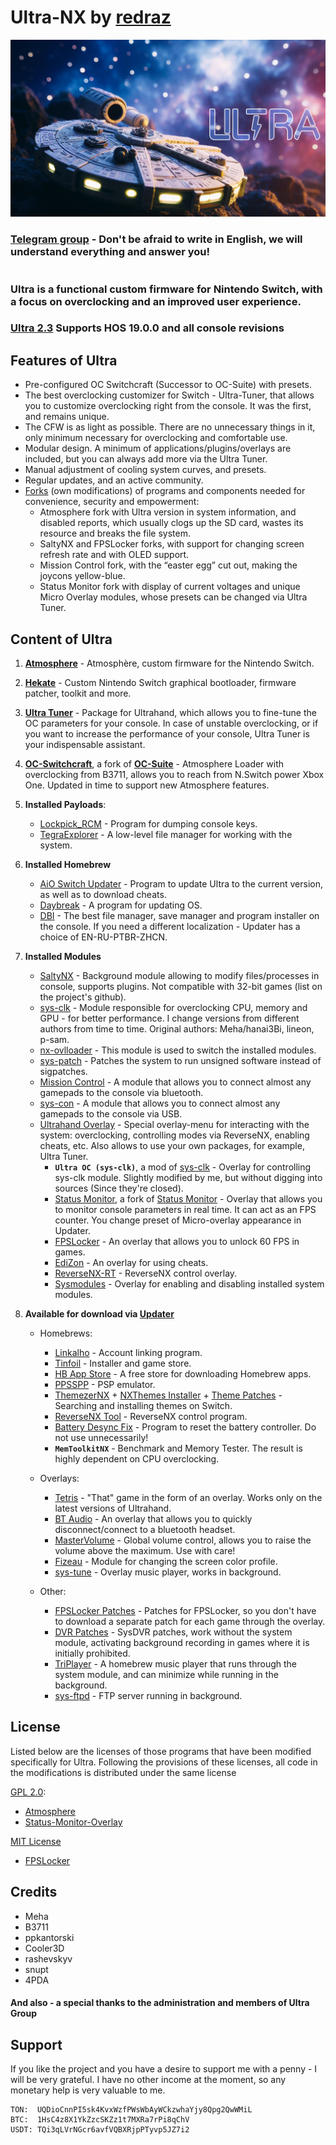 # Ultra-NX by **[redraz](https://github.com/redraz)**

![](https://github.com/Ultra-NX/Ultra-Resources/raw/main/Ultra.png)

### [Telegram group](https://t.me/UltraNX) - Don't be afraid to write in English, we will understand everything and answer you!
#
### Ultra is a functional custom firmware for Nintendo Switch, with a focus on overclocking and an improved user experience.

### [Ultra 2.3](https://github.com/Ultra-NX/UltraNX/releases/tag/2.3-RC1) Supports HOS 19.0.0 and all console revisions



## Features of Ultra

* Pre-configured OC Switchcraft (Successor to OC-Suite) with presets.
* The best overclocking customizer for Switch - Ultra-Tuner, that allows you to customize overclocking right from the console. It was the first, and remains unique.
* The CFW is as light as possible. There are no unnecessary things in it, only minimum necessary for overclocking and comfortable use.
* Modular design. A minimum of applications/plugins/overlays are included, but you can always add more via the Ultra Tuner.
* Manual adjustment of cooling system curves, and presets.
* Regular updates, and an active community.
* [Forks](https://github.com/Ultra-NX/Ultra-Resources/tree/main/patches) (own modifications) of programs and components needed for convenience, security and empowerment:
   * Atmosphere fork with Ultra version in system information, and disabled reports, which usually clogs up the SD card, wastes its resource and breaks the file system.
   * SaltyNX and FPSLocker forks, with support for changing screen refresh rate and with OLED support.
   * Mission Control fork, with the “easter egg” cut out, making the joycons yellow-blue.
   * Status Monitor fork with display of current voltages and unique Micro Overlay modules, whose presets can be changed via Ultra Tuner.



## Content of Ultra

1. **[Atmosphere](https://github.com/Atmosphere-NX/Atmosphere)** - Atmosphère, custom firmware for the Nintendo Switch.
1. **[Hekate](https://github.com/CTCaer/hekate)** - Custom Nintendo Switch graphical bootloader, firmware patcher, toolkit and more.
1. **[Ultra Tuner](https://github.com/Ultra-NX/Ultra-Tuner)** - Package for Ultrahand, which allows you to fine-tune the OC parameters for your console. In case of unstable overclocking, or if you want to increase the performance of your console, Ultra Tuner is your indispensable assistant.
1. **[OC-Switchcraft](https://github.com/halop/OC_Toolkit_SC_EOS)**, a fork of **[OC-Suite](https://github.com/hanai3Bi/Switch-OC-Suite/)** - Atmosphere Loader with overclocking from B3711, allows you to reach from N.Switch power Xbox One. Updated in time to support new Atmosphere features.


1. **Installed Payloads**:
   * [Lockpick_RCM](https://gbatemp.net/download/lockpick_rcm-1-9-13-fw-19-zoria-source.38837/) - Program for dumping console keys.
   * [TegraExplorer](https://github.com/suchmememanyskill/TegraExplorer) - A low-level file manager for working with the system.


1. **Installed Homebrew**
   * [AiO Switch Updater](https://github.com/HamletDuFromage/aio-switch-updater) - Program to update Ultra to the current version, as well as to download cheats.
   * [Daybreak](https://github.com/Atmosphere-NX/Atmosphere) - A program for updating OS.
   * [DBI](https://github.com/rashevskyv/dbi) - The best file manager, save manager and program installer on the console. If you need a different localization - Updater has a choice of EN-RU-PTBR-ZHCN.


1. **Installed Modules**
   * [SaltyNX](https://github.com/masagrator/SaltyNX) - Background module allowing to modify files/processes in console, supports plugins. Not compatible with 32-bit games (list on the project's github).
   * [sys-clk](https://github.com/halop/OC_Toolkit_SC_EOS) - Module responsible for overclocking CPU, memory and GPU - for better performance. I change versions from different authors from time to time. Original authors: Meha/hanai3Bi, lineon, p-sam.
   * [nx-ovlloader](https://github.com/ppkantorski/nx-ovlloader) - This module is used to switch the installed modules.
   * [sys-patch](https://github.com/impeeza/sys-patch) - Patches the system to run unsigned software instead of sigpatches.
   * [Mission Control](https://github.com/ndeadly/MissionControl) - A module that allows you to connect almost any gamepads to the console via bluetooth.
   * [sys-con](https://github.com/o0Zz/sys-con) - A module that allows you to connect almost any gamepads to the console via USB.
   * [Ultrahand Overlay](https://github.com/ppkantorski/Ultrahand-Overlay) - Special overlay-menu for interacting with the system: overclocking, controlling modes via ReverseNX, enabling cheats, etc. Also allows to use your own packages, for example, Ultra Tuner.
     - **`Ultra OC (sys-clk)`**, a mod of [sys-clk](https://github.com/halop/OC_Toolkit_SC_EOS) - Overlay for controlling sys-clk module. Slightly modified by me, but without digging into sources (Since they're closed).
     - [Status Monitor](https://github.com/Ultra-NX/Status-Monitor-Overlay), a fork of [Status Monitor](https://github.com/masagrator/Status-Monitor-Overlay) - Overlay that allows you to monitor console parameters in real time. It can act as an FPS counter. You change preset of Micro-overlay appearance in Updater.
     - [FPSLocker](https://github.com/masagrator/FPSLocker) - An overlay that allows you to unlock 60 FPS in games.
     - [EdiZon](https://github.com/proferabg/EdiZon-Overlay) - An overlay for using cheats.
     - [ReverseNX-RT](https://github.com/masagrator/ReverseNX-RT) - ReverseNX control overlay.
     - [Sysmodules](https://github.com/WerWolv/ovl-sysmodules/) - Overlay for enabling and disabling installed system modules.


1. **Available for download via [Updater](https://github.com/Ultra-NX/Ultra/wiki/Tuner-RU#Updater)**
   * Homebrews:
      * [Linkalho](https://gbatemp.net/download/linkalho.38822/) - Account linking program.
      * [Tinfoil](https://tinfoil.io) - Installer and game store.
      * [HB App Store](https://github.com/fortheusers/hb-appstore) - A free store for downloading Homebrew apps.
      * [PPSSPP](https://gbatemp.net/threads/ppsspp-switch-standalone-beta.544071/post-10492671) - PSP emulator.
      * [ThemezerNX](https://github.com/suchmememanyskill/themezer-nx) + [NXThemes Installer](https://github.com/exelix11/SwitchThemeInjector) + [Theme Patches](https://github.com/exelix11/theme-patches) - Searching and installing themes on Switch.
      * [ReverseNX Tool](https://github.com/masagrator/ReverseNX-Tool) - ReverseNX control program.
      * [Battery Desync Fix](https://github.com/CTCaer/battery_desync_fix_nx) - Program to reset the battery controller. Do not use unnecessarily!
      * **`MemToolkitNX`** - Benchmark and Memory Tester. The result is highly dependent on CPU overclocking.

   * Overlays:
      * [Tetris](https://github.com/ppkantorski/Tetris-Overlay/) - "That" game in the form of an overlay. Works only on the latest versions of Ultrahand.
      * [BT Audio](https://github.com/masagrator/BT_Audio-ovl) - An overlay that allows you to quickly disconnect/connect to a bluetooth headset.
      * [MasterVolume](https://github.com/averne/MasterVolume) - Global volume control, allows you to raise the volume above the maximum. Use with care!
      * [Fizeau](https://github.com/averne/Fizeau) - Module for changing the screen color profile.
      * [sys-tune](https://github.com/HookedBehemoth/sys-tune) - Overlay music player, works in background.

   * Other:
      * [FPSLocker Patches](https://github.com/masagrator/FPSLocker-Warehouse) - Patches for FPSLocker, so you don't have to download a separate patch for each game through the overlay.
      * [DVR Patches](https://github.com/exelix11/dvr-patches) - SysDVR patches, work without the system module, activating background recording in games where it is initially prohibited.
      * [TriPlayer](https://github.com/DefenderOfHyrule/TriPlayer) - A homebrew music player that runs through the system module, and can minimize while running in the background.
      * [sys-ftpd](https://github.com/tomvita/sys-ftpd-light) - FTP server running in background.



## License

Listed below are the licenses of those programs that have been modified specifically for Ultra. Following the provisions of these licenses, all code in the modifications is distributed under the same license

[GPL 2.0](https://github.com/Atmosphere-NX/Atmosphere/blob/master/LICENSE): 
  * [Atmosphere](https://github.com/Atmosphere-NX/Atmosphere)
  * [Status-Monitor-Overlay](https://github.com/masagrator/Status-Monitor-Overlay)

[MIT License](https://github.com/masagrator/FPSLocker/blob/main/LICENSE)
  * [FPSLocker](https://github.com/masagrator/FPSLocker)



## Credits 

* Meha
* B3711
* ppkantorski
* Cooler3D
* rashevskyv
* snupt
* 4PDA
#### And also - a special thanks to the administration and members of Ultra Group



## Support

If you like the project and you have a desire to support me with a penny - I will be very grateful.
I have no other income at the moment, so any monetary help is very valuable to me.            
```
TON:  UQDioCnnPI5sk4KvxWzfPWsWbAyWCkzwhaYjy8Qpg2QwWMiL
BTC:  1HsC4z8X1YkZzcSKZz1t7MXRa7rPi8qChV
USDT: TQi3qLVrNGcr6avfVQBXRjpPTyvp5JZ7i2
```